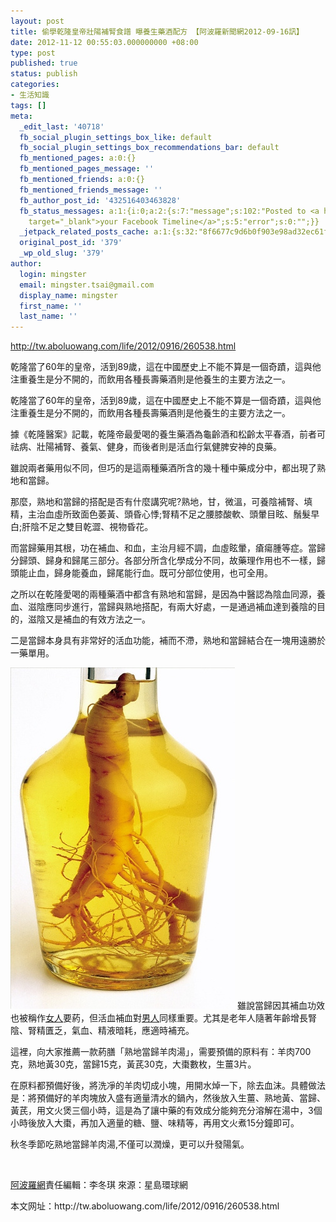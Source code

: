 ```yaml
---
layout: post
title: 偷學乾隆皇帝壯陽補腎食譜 曝養生藥酒配方 【阿波羅新聞網2012-09-16訊】
date: 2012-11-12 00:55:03.000000000 +08:00
type: post
published: true
status: publish
categories:
- 生活知識
tags: []
meta:
  _edit_last: '40718'
  fb_social_plugin_settings_box_like: default
  fb_social_plugin_settings_box_recommendations_bar: default
  fb_mentioned_pages: a:0:{}
  fb_mentioned_pages_message: ''
  fb_mentioned_friends: a:0:{}
  fb_mentioned_friends_message: ''
  fb_author_post_id: '432516403463828'
  fb_status_messages: a:1:{i:0;a:2:{s:7:"message";s:102:"Posted to <a href="http://www.facebook.com/432516403463828"
    target="_blank">your Facebook Timeline</a>";s:5:"error";s:0:"";}}
  _jetpack_related_posts_cache: a:1:{s:32:"8f6677c9d6b0f903e98ad32ec61f8deb";a:2:{s:7:"expires";i:1455260826;s:7:"payload";a:3:{i:0;a:1:{s:2:"id";i:377;}i:1;a:1:{s:2:"id";i:97;}i:2;a:1:{s:2:"id";i:92;}}}}
  original_post_id: '379'
  _wp_old_slug: '379'
author:
  login: mingster
  email: mingster.tsai@gmail.com
  display_name: mingster
  first_name: ''
  last_name: ''
---
```

<p><a href="http://tw.aboluowang.com/life/2012/0916/260538.html">http://tw.aboluowang.com/life/2012/0916/260538.html</a></p>
<p>乾隆當了60年的皇帝，活到89歲，這在中國歷史上不能不算是一個奇蹟，這與他注重養生是分不開的，而飲用各種長壽藥酒則是他養生的主要方法之一。</p>
<p>乾隆當了60年的皇帝，活到89歲，這在中國歷史上不能不算是一個奇蹟，這與他注重養生是分不開的，而飲用各種長壽藥酒則是他養生的主要方法之一。</p>
<p>據《乾隆醫案》記載，乾隆帝最愛喝的養生藥酒為龜齡酒和松齡太平春酒，前者可祛病、壯陽補腎、養氣、健身，而後者則是活血行氣健脾安神的良藥。</p>
<p>雖說兩者藥用似不同，但巧的是這兩種藥酒所含的幾十種中藥成分中，都出現了熟地和當歸。</p>
<p>那麼，熟地和當歸的搭配是否有什麼講究呢?熟地，甘，微溫，可養陰補腎、填精，主治血虛所致面色萎黃、頭昏心悸;腎精不足之腰膝酸軟、頭暈目眩、鬚髮早白;肝陰不足之雙目乾澀、視物昏花。</p>
<p>而當歸藥用其根，功在補血、和血，主治月經不調，血虛眩暈，瘡瘍腫等症。當歸分歸頭、歸身和歸尾三部分。各部分所含化學成分不同，故藥理作用也不一樣，歸頭能止血，歸身能養血，歸尾能行血。既可分部位使用，也可全用。</p>
<p>之所以在乾隆愛喝的兩種藥酒中都含有熟地和當歸，是因為中醫認為陰血同源，養血、滋陰應同步進行，當歸與熟地搭配，有兩大好處，一是通過補血達到養陰的目的，滋陰又是補血的有效方法之一。</p>
<p>二是當歸本身具有非常好的活血功能，補而不滯，熟地和當歸結合在一塊用遠勝於一藥單用。</p>
<div><span style="font-size:large;"><img src="/img/20120916035325127.jpg" alt="&quot; align=" /></span> 雖說當歸因其補血功效也被稱作<a href="http://tw.aboluowang.com/tag/%E5%A5%B3%E4%BA%BA_1.html">女人</a>要葯，但活血補血對<a href="http://tw.aboluowang.com/tag/%E7%94%B7%E4%BA%BA_1.html">男人</a>同樣重要。尤其是老年人隨著年齡增長腎陰、腎精匱乏，氣血、精液暗耗，應適時補充。</p>
<p>這裡，向大家推薦一款葯膳「熟地當歸羊肉湯」，需要預備的原料有：羊肉700克，熟地黃30克，當歸15克，黃芪30克，大棗數枚，生薑3片。</p>
<p>在原料都預備好後，將洗凈的羊肉切成小塊，用開水焯一下，除去血沫。具體做法是：將預備好的羊肉塊放入盛有適量清水的鍋內，然後放入生薑、熟地黃、當歸、黃芪，用文火煲三個小時，這是為了讓中藥的有效成分能夠充分溶解在湯中，3個小時後放入大棗，再加入適量的糖、鹽、味精等，再用文火煮15分鐘即可。</p>
<p>秋冬季節吃熟地當歸羊肉湯,不僅可以潤燥，更可以升發陽氣。</p>
<p>&nbsp;</p>
<p><a href="http://tw.aboluowang.com/">阿波羅網</a>責任編輯：李冬琪 來源：星島環球網</p>
<p>本文网址：http://tw.aboluowang.com/life/2012/0916/260538.html</p>
</div>
